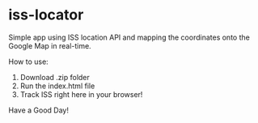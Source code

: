 # iss-locator
Simple app using ISS location API and mapping the coordinates onto the Google Map in real-time.

How to use:

1. Download .zip folder
2. Run the index.html file
3. Track ISS right here in your browser!

Have a Good Day!
